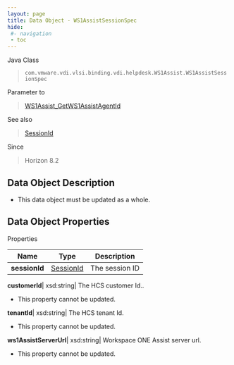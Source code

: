 ```yaml
---
layout: page
title: Data Object - WS1AssistSessionSpec
hide:
 #- navigation
 - toc
---
```






Java Class  
> `com.vmware.vdi.vlsi.binding.vdi.helpdesk.WS1Assist.WS1AssistSessionSpec`

Parameter to  
> [WS1Assist_GetWS1AssistAgentId](vdi.helpdesk.WS1Assist.md#getWS1AssistAgentId)

See also  
> [SessionId](vdi.entity.SessionId.md)

Since  
> Horizon 8.2


## Data Object Description 

  * This data object must be updated as a whole.



## Data Object Properties

Properties

Name |  Type |  Description   
---|---|---  
**sessionId**| [SessionId](vdi.entity.SessionId.md)|  The session ID   
  
**customerId**|  xsd:string|  The HCS customer Id..   


* This property cannot be updated.

  
**tenantId**|  xsd:string|  The HCS tenant Id.   


* This property cannot be updated.

  
**ws1AssistServerUrl**|  xsd:string|  Workspace ONE Assist server url.   


* This property cannot be updated.

  
  
  

  
  
